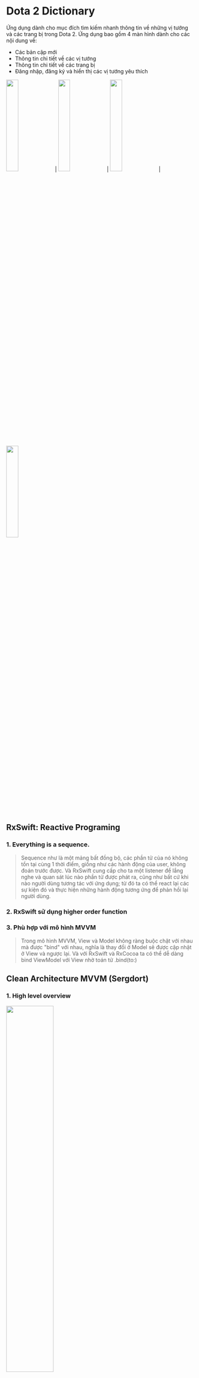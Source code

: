 # Dota 2 Dictionary
Ứng dụng dành cho mục đích tìm kiếm nhanh thông tin về những vị tướng và các trang bị trong Dota 2.
Ứng dụng bao gồm 4 màn hình dành cho các nội dung về:
 - Các bản cập mới
 - Thông tin chi tiết về các vị tướng
 - Thông tin chi tiết về các trang bị
 - Đăng nhập, đăng ký và hiển thị các vị tướng yêu thích

<img src="https://github.com/hhg21011998plus/dota2dic/blob/master/Files/gif1.gif" width="25%" height="25%"> | <img src="https://github.com/hhg21011998plus/dota2dic/blob/master/Files/gif2.gif" width="25%" height="25%"> | <img src="https://github.com/hhg21011998plus/dota2dic/blob/master/Files/gif3.gif" width="25%" height="25%"> | <img src="https://github.com/hhg21011998plus/dota2dic/blob/master/Files/gif4.gif" width="25%" height="25%"> 

## RxSwift: Reactive Programing
### 1. Everything is a sequence.
> Sequence như là một mảng bất đồng bộ, các phần tử của nó không tồn tại cùng 1 thời điểm, giống như các hành động của user, không đoán trước được. Và RxSwift cung cấp cho ta một listener để lắng nghe và quan sát lúc nào phần tử được phát ra, cũng như bất cứ khi nào người dùng tương tác với ứng dụng; từ đó ta có thể react lại các sự kiện đó và thực hiện những hành động tương ứng để phản hồi lại người dùng.
### 2. RxSwift sử dụng higher order function
### 3. Phù hợp với mô hình MVVM
> Trong mô hình MVVM, View và Model không ràng buộc chặt với nhau mà được "bind" với nhau, nghĩa là thay đổi ở Model sẽ được cập nhật ở View và ngược lại.
> Và với RxSwift và RxCocoa ta có thể dễ dàng bind ViewModel với View nhờ toán tử .bind(to:)

## Clean Architecture MVVM (Sergdort)
### 1. High level overview

<img src="https://raw.githubusercontent.com/sergdort/CleanArchitectureRxSwift/master/Architecture/Modules.png" width="50%" height="50%"> 

Chia làm 3 folder chính: Mỗi folder sẽ chứa các file xử lý nhiệm vụ riêng biệt:

`Domain` bao gồm các file Model để truy xuất dữ liệu từ API và các file UseCaseDomain dùng để khởi tạo các protocol cần thiết cho mỗi screen. Không phụ thuộc vào bất cứ thành phần nào của UI.

`Platform` bao gồm các file dùng để phân tích API và các file UseCasePlatform thực thi các protocol được khởi tạo từ Domain. Làm việc trực tiếp với database tại folder này.

`Application` bao gồm các file View và ViewModel. Là tầng chịu trách nhiệm cung cấp thông tin từ ứng dụng cho user và tiếp nhận những input từ user cho ứng dụng.

<img src="https://raw.githubusercontent.com/sergdort/CleanArchitectureRxSwift/master/Architecture/MVVMPattern.png" width="50%" height="50%">

### 2. Tất cả ViewModel đều phải tuân thủ protocol ViewModelType
```swift
protocol ViewModelType {
    associatedtype Input
    associatedtype Output
    
    func transform(input: Input) -> Output
}
```
- Input là cái mình nhập vào, tác động vào (tap button, edit textfield, ...)
- Output là cái mà sẽ thay đổi dựa trên input (như label, button, ...)
- Nguyên tắc áp dụng:
Bên ViewController có bao nhiêu input thì bên ViewModel phải khai báo bấy nhiêu observable tương ứng.
ViewModel sẽ nhận tín hiệu của input từ ViewController (như tap button, edit textfield, …).
ViewModel sau khi nhận tín hiệu sẽ xử lý data đó theo yêu cầu thông qua Platform rồi gửi kết quả cuối cùng cho ViewController bằng cách phát ra các Observable tương ứng.
Output ở ViewController sẽ subscribe các observable mà ViewModel cung cấp.

### 3. Ưu nhược điểm của mô hình này
Về mặt ưu điểm, Clean architecture đạt được:
- Giúp logic nghiệp vụ trở nên rõ ràng.
- Không phụ thuộc vào framework
- Các thành phần UI hoàn toàn tách biệt và độc lập.
- Dễ dàng kiểm thử.
Về mặt nhược điểm:
- Clean architecture do phân tách cấu trúc thành nhiều tầng nên dẫn đến việc số lượng code sinh ra là rất lớn.

## Cấu trúc file
```
- /Dota2Dictionary
	-/AppDelegate
	-/Resource
	-/Utility
	-/Application
		- Application.swift
		-/Scene
			-/Patch
				- PatchNavigator.swift
				- PatchViewController
				-/ViewModel
				-/View
			-/PatchDetail	
			-/Hero
			-/HeroDetail
…			
	-/Platform
		-/Network
		-/UseCase
	-/Domain
		-/Entities
		-/UseCase
```

## C 
